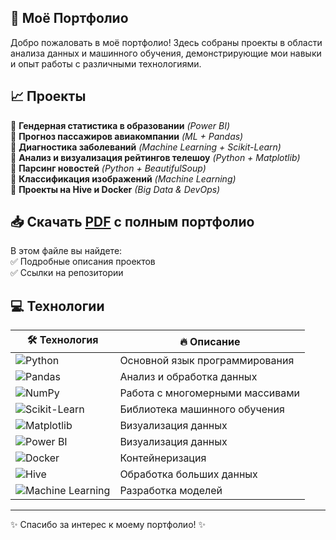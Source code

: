 ## 📂 Моё Портфолио

Добро пожаловать в моё портфолио! Здесь собраны проекты в области анализа данных и машинного обучения, демонстрирующие мои навыки и опыт работы с различными технологиями.

## 📈 Проекты

🔹 **Гендерная статистика в образовании** *(Power BI)*  
🔹 **Прогноз пассажиров авиакомпании** *(ML + Pandas)*  
🔹 **Диагностика заболеваний** *(Machine Learning + Scikit-Learn)*  
🔹 **Анализ и визуализация рейтингов телешоу** *(Python + Matplotlib)*  
🔹 **Парсинг новостей** *(Python + BeautifulSoup)*  
🔹 **Классификация изображений** *(Machine Learning)*   
🔹 **Проекты на Hive и Docker** *(Big Data & DevOps)*  

## 📥 Скачать [PDF](https://github.com/Kseos/portfolio/blob/main/Portfolio.pdf) с полным портфолио 

В этом файле вы найдете:  
✅ Подробные описания проектов  
✅ Ссылки на репозитории  

## 💻 Технологии

 🛠 Технология | 🔥 Описание
--------------|------------
![Python](https://img.shields.io/badge/Python-3776AB?style=for-the-badge&logo=python&logoColor=white) | Основной язык программирования
![Pandas](https://img.shields.io/badge/Pandas-150458?style=for-the-badge&logo=pandas&logoColor=white) | Анализ и обработка данных
![NumPy](https://img.shields.io/badge/NumPy-013243?style=for-the-badge&logo=numpy&logoColor=white) | Работа с многомерными массивами
![Scikit-Learn](https://img.shields.io/badge/Scikit--Learn-F7931E?style=for-the-badge&logo=scikitlearn&logoColor=white) | Библиотека машинного обучения
![Matplotlib](https://img.shields.io/badge/Matplotlib-11557C?style=for-the-badge&logo=Matplotlib&logoColor=white) | Визуализация данных
![Power BI](https://img.shields.io/badge/Power%20BI-F2C811?style=for-the-badge&logo=powerbi&logoColor=black) | Визуализация данных
![Docker](https://img.shields.io/badge/Docker-2496ED?style=for-the-badge&logo=docker&logoColor=white) | Контейнеризация
![Hive](https://img.shields.io/badge/Apache%20Hive-FDEE21?style=for-the-badge&logo=apachehive&logoColor=black) | Обработка больших данных
![Machine Learning](https://img.shields.io/badge/Machine%20Learning-FF6F00?style=for-the-badge&logo=ai&logoColor=white) | Разработка моделей

---

✨ Спасибо за интерес к моему портфолио! ✨
